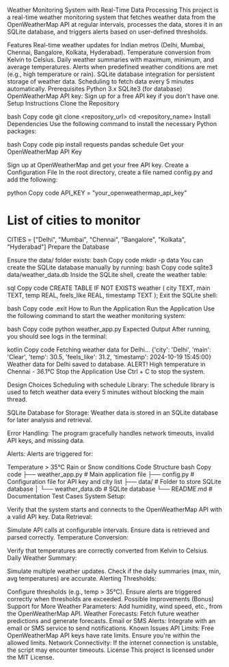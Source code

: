 Weather Monitoring System with Real-Time Data Processing
This project is a real-time weather monitoring system that fetches weather data from the OpenWeatherMap API at regular intervals, processes the data, stores it in an SQLite database, and triggers alerts based on user-defined thresholds.

Features
Real-time weather updates for Indian metros (Delhi, Mumbai, Chennai, Bangalore, Kolkata, Hyderabad).
Temperature conversion from Kelvin to Celsius.
Daily weather summaries with maximum, minimum, and average temperatures.
Alerts when predefined weather conditions are met (e.g., high temperature or rain).
SQLite database integration for persistent storage of weather data.
Scheduling to fetch data every 5 minutes automatically.
Prerequisites
Python 3.x
SQLite3 (for database)
OpenWeatherMap API key:
Sign up for a free API key if you don't have one.
Setup Instructions
Clone the Repository

bash
Copy code
git clone <repository_url>
cd <repository_name>
Install Dependencies
Use the following command to install the necessary Python packages:

bash
Copy code
pip install requests pandas schedule
Get your OpenWeatherMap API Key

Sign up at OpenWeatherMap and get your free API key.
Create a Configuration File
In the root directory, create a file named config.py and add the following:

python
Copy code
API_KEY = "your_openweathermap_api_key"

# List of cities to monitor
CITIES = ["Delhi", "Mumbai", "Chennai", "Bangalore", "Kolkata", "Hyderabad"]
Prepare the Database

Ensure the data/ folder exists:
bash
Copy code
mkdir -p data
You can create the SQLite database manually by running:
bash
Copy code
sqlite3 data/weather_data.db
Inside the SQLite shell, create the weather table:

sql
Copy code
CREATE TABLE IF NOT EXISTS weather (
    city TEXT,
    main TEXT,
    temp REAL,
    feels_like REAL,
    timestamp TEXT
);
Exit the SQLite shell:

bash
Copy code
.exit
How to Run the Application
Run the Application
Use the following command to start the weather monitoring system:

bash
Copy code
python weather_app.py
Expected Output
After running, you should see logs in the terminal:

kotlin
Copy code
Fetching weather data for Delhi...
{'city': 'Delhi', 'main': 'Clear', 'temp': 30.5, 'feels_like': 31.2, 'timestamp': 2024-10-19 15:45:00}
Weather data for Delhi saved to database.
ALERT! High temperature in Chennai - 36.1°C
Stop the Application
Use Ctrl + C to stop the system.

Design Choices
Scheduling with schedule Library:
The schedule library is used to fetch weather data every 5 minutes without blocking the main thread.

SQLite Database for Storage:
Weather data is stored in an SQLite database for later analysis and retrieval.

Error Handling:
The program gracefully handles network timeouts, invalid API keys, and missing data.

Alerts:
Alerts are triggered for:

Temperature > 35°C
Rain or Snow conditions
Code Structure
bash
Copy code
├── weather_app.py        # Main application file
├── config.py             # Configuration file for API key and city list
├── data/                 # Folder to store SQLite database
│   └── weather_data.db   # SQLite database
└── README.md             # Documentation
Test Cases
System Setup:

Verify that the system starts and connects to the OpenWeatherMap API with a valid API key.
Data Retrieval:

Simulate API calls at configurable intervals.
Ensure data is retrieved and parsed correctly.
Temperature Conversion:

Verify that temperatures are correctly converted from Kelvin to Celsius.
Daily Weather Summary:

Simulate multiple weather updates.
Check if the daily summaries (max, min, avg temperatures) are accurate.
Alerting Thresholds:

Configure thresholds (e.g., temp > 35°C).
Ensure alerts are triggered correctly when thresholds are exceeded.
Possible Improvements (Bonus)
Support for More Weather Parameters:
Add humidity, wind speed, etc., from the OpenWeatherMap API.
Weather Forecasts:
Fetch future weather predictions and generate forecasts.
Email or SMS Alerts:
Integrate with an email or SMS service to send notifications.
Known Issues
API Limits: Free OpenWeatherMap API keys have rate limits. Ensure you're within the allowed limits.
Network Connectivity: If the internet connection is unstable, the script may encounter timeouts.
License
This project is licensed under the MIT License.
